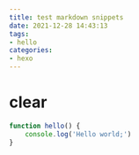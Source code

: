 ```yaml
---
title: test markdown snippets
date: 2021-12-28 14:43:13
tags: 
- hello
categories:
- hexo 
---
```



# clear #

```javascript
function hello() {
    console.log('Hello world;')
}
```


